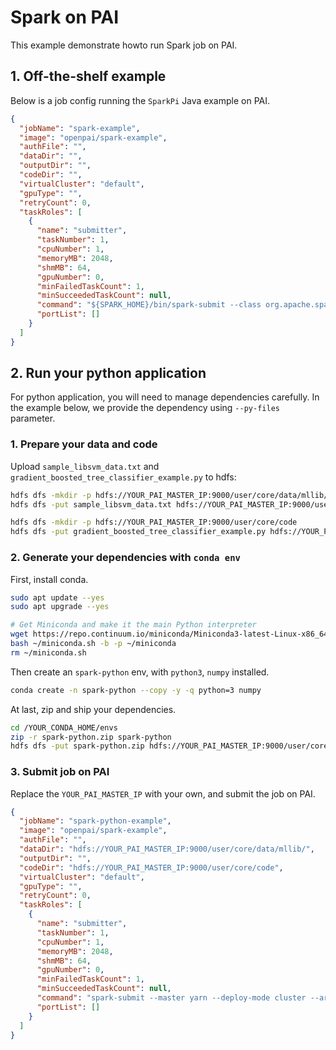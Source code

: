 # Spark on PAI

This example demonstrate howto run Spark job on PAI.

## 1. Off-the-shelf example

Below is a job config running the `SparkPi` Java example on PAI.

```json
{
  "jobName": "spark-example",
  "image": "openpai/spark-example",
  "authFile": "",
  "dataDir": "",
  "outputDir": "",
  "codeDir": "",
  "virtualCluster": "default",
  "gpuType": "",
  "retryCount": 0,
  "taskRoles": [
    {
      "name": "submitter",
      "taskNumber": 1,
      "cpuNumber": 1,
      "memoryMB": 2048,
      "shmMB": 64,
      "gpuNumber": 0,
      "minFailedTaskCount": 1,
      "minSucceededTaskCount": null,
      "command": "${SPARK_HOME}/bin/spark-submit --class org.apache.spark.examples.SparkPi --master yarn --deploy-mode cluster --driver-memory 4g --executor-memory 2g --executor-cores 1 --queue default ${SPARK_HOME}/examples/jars/spark-examples*.jar 10",
      "portList": []
    }
  ]
}
```

## 2. Run your python application

For python application, you will need to manage dependencies carefully. In the example below, we provide the dependency using `--py-files` parameter.

### 1. Prepare your data and code

  Upload `sample_libsvm_data.txt` and `gradient_boosted_tree_classifier_example.py` to hdfs:

```sh
hdfs dfs -mkdir -p hdfs://YOUR_PAI_MASTER_IP:9000/user/core/data/mllib/
hdfs dfs -put sample_libsvm_data.txt hdfs://YOUR_PAI_MASTER_IP:9000/user/core/data/mllib/

hdfs dfs -mkdir -p hdfs://YOUR_PAI_MASTER_IP:9000/user/core/code
hdfs dfs -put gradient_boosted_tree_classifier_example.py hdfs://YOUR_PAI_MASTER_IP:9000/user/core/code/
```

### 2. Generate your dependencies with `conda env`

First, install conda.

```sh
sudo apt update --yes
sudo apt upgrade --yes

# Get Miniconda and make it the main Python interpreter
wget https://repo.continuum.io/miniconda/Miniconda3-latest-Linux-x86_64.sh -O ~/miniconda.sh
bash ~/miniconda.sh -b -p ~/miniconda
rm ~/miniconda.sh

```

Then create an `spark-python` env, with `python3`, `numpy` installed.

```sh
conda create -n spark-python --copy -y -q python=3 numpy
```

At last, zip and ship your dependencies.

```sh
cd /YOUR_CONDA_HOME/envs
zip -r spark-python.zip spark-python
hdfs dfs -put spark-python.zip hdfs://YOUR_PAI_MASTER_IP:9000/user/core/
```

### 3. Submit job on PAI

  Replace the `YOUR_PAI_MASTER_IP` with your own, and submit the job on PAI.

```json
{
  "jobName": "spark-python-example",
  "image": "openpai/spark-example",
  "authFile": "",
  "dataDir": "hdfs://YOUR_PAI_MASTER_IP:9000/user/core/data/mllib/",
  "outputDir": "",
  "codeDir": "hdfs://YOUR_PAI_MASTER_IP:9000/user/core/code",
  "virtualCluster": "default",
  "gpuType": "",
  "retryCount": 0,
  "taskRoles": [
    {
      "name": "submitter",
      "taskNumber": 1,
      "cpuNumber": 1,
      "memoryMB": 2048,
      "shmMB": 64,
      "gpuNumber": 0,
      "minFailedTaskCount": 1,
      "minSucceededTaskCount": null,
      "command": "spark-submit --master yarn --deploy-mode cluster --archives hdfs://10.151.40.234:9000/user/core/spark-python.zip#MY_CONDA --conf spark.yarn.appMasterEnv.PYSPARK_PYTHON=MY_CONDA/spark-python/bin/python --queue default --archives hdfs://10.151.40.234:9000/user/core/spark-python.zip#MY_CONDA hdfs://10.151.40.234:9000/user/core/code/gradient_boosted_tree_classifier_example.py hdfs://YOUR_PAI_MASTER_IP:9000/user/core/data/mllib/sample_libsvm_data.txt",
      "portList": []
    }
  ]
}

```

